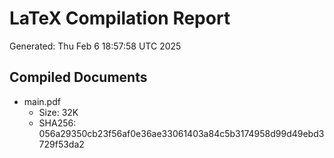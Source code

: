 # LaTeX Compilation Report
Generated: Thu Feb  6 18:57:58 UTC 2025
## Compiled Documents
- main.pdf
  - Size: 32K
  - SHA256: 056a29350cb23f56af0e36ae33061403a84c5b3174958d99d49ebd3729f53da2
